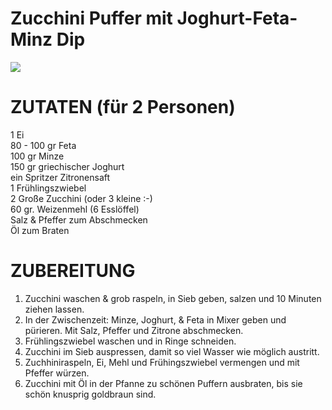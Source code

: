 # Zucchini Puffer mit Joghurt-Feta-Minz Dip

![](zucchini-puffer.png)

ZUTATEN (für 2 Personen)  
=====================  
1 Ei  
80 - 100 gr Feta  
100 gr Minze  
150 gr griechischer Joghurt  
ein Spritzer Zitronensaft  
1 Frühlingszwiebel  
2 Große Zucchini (oder 3 kleine :-)  
60 gr. Weizenmehl (6 Esslöffel)  
Salz & Pfeffer zum Abschmecken  
Öl zum Braten  
  
ZUBEREITUNG  
============  
  
1. Zucchini waschen & grob raspeln, in Sieb geben, salzen und 10 Minuten ziehen lassen.  
2. In der Zwischenzeit: Minze, Joghurt, & Feta in Mixer geben und pürieren. Mit Salz, Pfeffer und Zitrone abschmecken.  
3. Frühlingszwiebel waschen und in Ringe schneiden.  
4. Zucchini im Sieb auspressen, damit so viel Wasser wie möglich austritt.  
5. Zuchhiniraspeln, Ei, Mehl und Frühingszwiebel vermengen und mit Pfeffer würzen.  
6. Zucchini mit Öl in der Pfanne zu schönen Puffern ausbraten, bis sie schön knusprig goldbraun sind.
